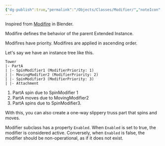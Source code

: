 ```yaml
---
{"dg-publish":true,"permalink":"/Objects/Classes/Modifier/","noteIcon":"","updated":"2023-12-16T13:00:55.569+09:00"}
---
```


Inspired from [Modifire](https://docs.blender.org/manual/en/latest/modeling/modifiers/introduction.html) in Blender.

Modifire defines the behavior of the parent Extended Instance.  

Modifires have priority.
Modifires are applied in ascending order.
  
Let's say we have an instance tree like this.  
```
Tower
|- PartA
| |- SpinModifier1 (ModifierPriority: 1)
| |- MovingModifier2 (ModifierPriority: 2)
| |- SpinModifier3 (ModifierPriority: 3)
| |- Attachment
```
  
1. PartA spin due to SpinModifier 1  
2. PartA moves due to MovingModifier2  
3. PartA spins due to SpinModifier3.

With this, you can also create a one-way slippery truss part that spins and moves.


Modifier subclass has a property `Enabled`. 
When `Enabled` is set to true, the modifier is considered active. Conversely, when `Enabled` is false, the modifier should be non-operational, as if it does not exist.
